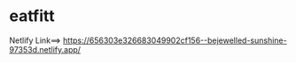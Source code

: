 # eatfitt

Netlify Link==>  https://656303e326683049902cf156--bejewelled-sunshine-97353d.netlify.app/
